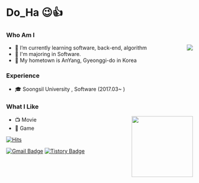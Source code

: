 # Do_Ha 😉👍
### Who Am I
- 🌱 I’m currently learning software, back-end, algorithm  <img align='right' src="http://mazassumnida.wtf/api/v2/generate_badge?boj=johnny550">
- 🥇 I'm majoring in Software.  
- 🚅 My hometown is AnYang, Gyeonggi-do in Korea

### Experience
- 🎓 Soongsil University , Software (2017.03~ )


### What I Like
- 📺 Movie     <img align='right' src="https://github-readme-stats.vercel.app/api?username=Lee-DoHa" height="165">
- 🔵 Game


[![Hits](https://hits.seeyoufarm.com/api/count/incr/badge.svg?url=https%3A%2F%2Fgithub.com%2Fhaesoo9410&count_bg=%23EB8B10&title_bg=%23684327&icon=&icon_color=%23E7E7E7&title=VISIT&edge_flat=false)](https://github.com/LeeJongKeun)

[![Gmail Badge](https://img.shields.io/badge/Gmail-D14836?style=flat&logo=Gmail&logoColor=white)](mailto:johnny55043@gmail.com)
[![Tistory Badge](https://img.shields.io/badge/Tech%20Blog-555263?style=flat&logoColor=white)](https://github.com/Lee-DoHa/)
